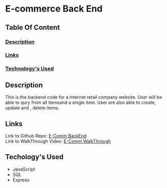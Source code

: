 # E-commerce Back End

## Table Of Content
  ### [Description](#description)
  ### [Links](#links)
  ### [Technology's Used](#technologys-used)


## Description
This is the backend code for a internet retail company website. User will be able to qury from all itemsand a single item. User are also able to create, update and , delete items.

## Links
Link to Github Repo: <a href='https://github.com/AlexUrielContreras/ecomm-backend'>E-Comm BackEnd</a> 
</br>
Link to WalkThrough Video: <a href='https://drive.google.com/file/d/1SwpHb9Y8nSStY4ipcA6MJHivXHrnC5Je/view'>E-Comm WalkThrough</a>

## Techology's Used
 * JavaScript
 * SQL
 * Express

